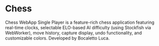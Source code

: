 # Chess
Chess WebApp Single Player is a feature-rich chess application featuring real-time clocks, selectable ELO-based AI difficulty (using Stockfish via WebWorker), move history, capture display, undo functionality, and customizable colors. Developed by Bocaletto Luca.
